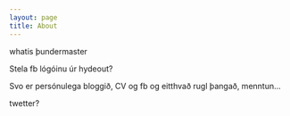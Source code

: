 ```yaml
---
layout: page
title: About
---
```


whatis þundermaster

Stela fb lógóinu úr hydeout?


Svo er persónulega bloggið, CV og fb og eitthvað rugl þangað, menntun...

twetter?
